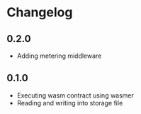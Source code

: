 # Changelog

## 0.2.0

- Adding metering middleware


## 0.1.0

- Executing wasm contract using wasmer
- Reading and writing into storage file

